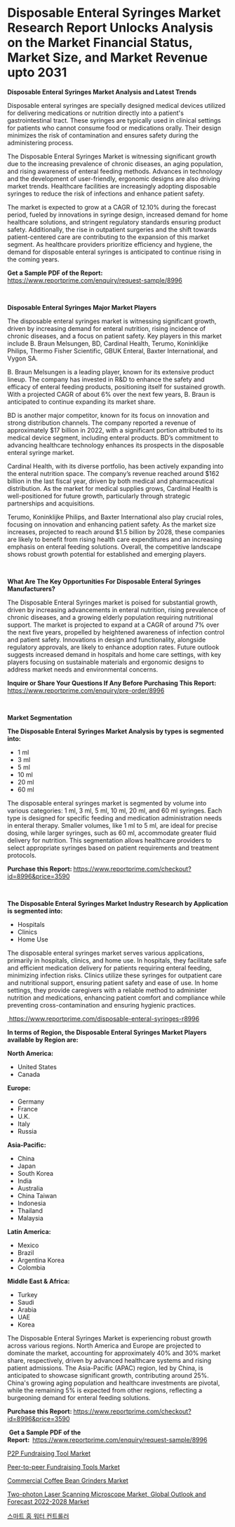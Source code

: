 <p><h1>Disposable Enteral Syringes Market Research Report Unlocks Analysis on the Market Financial Status, Market Size, and Market Revenue upto 2031</h1></p><p><strong>Disposable Enteral Syringes Market Analysis and Latest Trends</strong></p>
<p><p>Disposable enteral syringes are specially designed medical devices utilized for delivering medications or nutrition directly into a patient's gastrointestinal tract. These syringes are typically used in clinical settings for patients who cannot consume food or medications orally. Their design minimizes the risk of contamination and ensures safety during the administering process.</p><p>The Disposable Enteral Syringes Market is witnessing significant growth due to the increasing prevalence of chronic diseases, an aging population, and rising awareness of enteral feeding methods. Advances in technology and the development of user-friendly, ergonomic designs are also driving market trends. Healthcare facilities are increasingly adopting disposable syringes to reduce the risk of infections and enhance patient safety.</p><p>The market is expected to grow at a CAGR of 12.10% during the forecast period, fueled by innovations in syringe design, increased demand for home healthcare solutions, and stringent regulatory standards ensuring product safety. Additionally, the rise in outpatient surgeries and the shift towards patient-centered care are contributing to the expansion of this market segment. As healthcare providers prioritize efficiency and hygiene, the demand for disposable enteral syringes is anticipated to continue rising in the coming years.</p></p>
<p><strong>Get a Sample PDF of the Report:&nbsp;</strong> <a href="https://www.reportprime.com/enquiry/request-sample/8996">https://www.reportprime.com/enquiry/request-sample/8996</a></p>
<p>&nbsp;</p>
<p><strong>Disposable Enteral Syringes Major Market Players</strong></p>
<p><p>The disposable enteral syringes market is witnessing significant growth, driven by increasing demand for enteral nutrition, rising incidence of chronic diseases, and a focus on patient safety. Key players in this market include B. Braun Melsungen, BD, Cardinal Health, Terumo, Koninklijke Philips, Thermo Fisher Scientific, GBUK Enteral, Baxter International, and Vygon SA.</p><p>B. Braun Melsungen is a leading player, known for its extensive product lineup. The company has invested in R&D to enhance the safety and efficacy of enteral feeding products, positioning itself for sustained growth. With a projected CAGR of about 6% over the next few years, B. Braun is anticipated to continue expanding its market share.</p><p>BD is another major competitor, known for its focus on innovation and strong distribution channels. The company reported a revenue of approximately $17 billion in 2022, with a significant portion attributed to its medical device segment, including enteral products. BD’s commitment to advancing healthcare technology enhances its prospects in the disposable enteral syringe market.</p><p>Cardinal Health, with its diverse portfolio, has been actively expanding into the enteral nutrition space. The company’s revenue reached around $162 billion in the last fiscal year, driven by both medical and pharmaceutical distribution. As the market for medical supplies grows, Cardinal Health is well-positioned for future growth, particularly through strategic partnerships and acquisitions.</p><p>Terumo, Koninklijke Philips, and Baxter International also play crucial roles, focusing on innovation and enhancing patient safety. As the market size increases, projected to reach around $1.5 billion by 2028, these companies are likely to benefit from rising health care expenditures and an increasing emphasis on enteral feeding solutions. Overall, the competitive landscape shows robust growth potential for established and emerging players.</p></p>
<p>&nbsp;</p>
<p><strong>What Are The Key Opportunities For Disposable Enteral Syringes Manufacturers?</strong></p>
<p><p>The Disposable Enteral Syringes market is poised for substantial growth, driven by increasing advancements in enteral nutrition, rising prevalence of chronic diseases, and a growing elderly population requiring nutritional support. The market is projected to expand at a CAGR of around 7% over the next five years, propelled by heightened awareness of infection control and patient safety. Innovations in design and functionality, alongside regulatory approvals, are likely to enhance adoption rates. Future outlook suggests increased demand in hospitals and home care settings, with key players focusing on sustainable materials and ergonomic designs to address market needs and environmental concerns.</p></p>
<p><strong>Inquire or Share Your Questions If Any Before Purchasing This Report:</strong> <a href="https://www.reportprime.com/enquiry/pre-order/8996">https://www.reportprime.com/enquiry/pre-order/8996</a></p>
<p>&nbsp;</p>
<p><strong>Market Segmentation</strong></p>
<p><strong>The Disposable Enteral Syringes Market Analysis by types is segmented into:</strong></p>
<p><ul><li>1 ml</li><li>3 ml</li><li>5 ml</li><li>10 ml</li><li>20 ml</li><li>60 ml</li></ul></p>
<p><p>The disposable enteral syringes market is segmented by volume into various categories: 1 ml, 3 ml, 5 ml, 10 ml, 20 ml, and 60 ml syringes. Each type is designed for specific feeding and medication administration needs in enteral therapy. Smaller volumes, like 1 ml to 5 ml, are ideal for precise dosing, while larger syringes, such as 60 ml, accommodate greater fluid delivery for nutrition. This segmentation allows healthcare providers to select appropriate syringes based on patient requirements and treatment protocols.</p></p>
<p><strong>Purchase this Report:&nbsp;</strong><a href="https://www.reportprime.com/checkout?id=8996&price=3590">https://www.reportprime.com/checkout?id=8996&price=3590</a></p>
<p>&nbsp;</p>
<p><strong>The Disposable Enteral Syringes Market Industry Research by Application is segmented into:</strong></p>
<p><ul><li>Hospitals</li><li>Clinics</li><li>Home Use</li></ul></p>
<p><p>The disposable enteral syringes market serves various applications, primarily in hospitals, clinics, and home use. In hospitals, they facilitate safe and efficient medication delivery for patients requiring enteral feeding, minimizing infection risks. Clinics utilize these syringes for outpatient care and nutritional support, ensuring patient safety and ease of use. In home settings, they provide caregivers with a reliable method to administer nutrition and medications, enhancing patient comfort and compliance while preventing cross-contamination and ensuring hygienic practices.</p></p>
<p><a href="https://www.reportprime.com/disposable-enteral-syringes-r8996">&nbsp;https://www.reportprime.com/disposable-enteral-syringes-r8996</a></p>
<p><strong>In terms of Region, the Disposable Enteral Syringes Market Players available by Region are:</strong></p>
<p>
    <p> <strong> North America: </strong>
        <ul>
            <li>United States</li>
            <li>Canada</li>
        </ul>
        </p> 
    <p> <strong> Europe: </strong>
        <ul>
            <li>Germany</li>
            <li>France</li>
            <li>U.K.</li>
            <li>Italy</li>
            <li>Russia</li>
        </ul>
        </p> 
    <p> <strong> Asia-Pacific: </strong>
        <ul>
            <li>China</li>
            <li>Japan</li>
            <li>South Korea</li>
            <li>India</li>
            <li>Australia</li>
            <li>China Taiwan</li>
            <li>Indonesia</li>
            <li>Thailand</li>
            <li>Malaysia</li>
        </ul>
        </p> 
    <p> <strong> Latin America: </strong>
        <ul>
            <li>Mexico</li>
            <li>Brazil</li>
            <li>Argentina Korea</li>
            <li>Colombia</li>
        </ul>
        </p> 
    <p> <strong> Middle East & Africa: </strong>
        <ul>
            <li>Turkey</li>
            <li>Saudi</li>
            <li>Arabia</li>
            <li>UAE</li>
            <li>Korea</li>
        </ul>
    </p>
    </p>
<p><p>The Disposable Enteral Syringes Market is experiencing robust growth across various regions. North America and Europe are projected to dominate the market, accounting for approximately 40% and 30% market share, respectively, driven by advanced healthcare systems and rising patient admissions. The Asia-Pacific (APAC) region, led by China, is anticipated to showcase significant growth, contributing around 25%. China's growing aging population and healthcare investments are pivotal, while the remaining 5% is expected from other regions, reflecting a burgeoning demand for enteral feeding solutions.</p></p>
<p><strong>Purchase this Report: </strong><a href="https://www.reportprime.com/checkout?id=8996&price=3590">https://www.reportprime.com/checkout?id=8996&price=3590</a></p>
<p>&nbsp;<strong>Get a Sample PDF of the Report:&nbsp;&nbsp;</strong><a href="https://www.reportprime.com/enquiry/request-sample/8996">https://www.reportprime.com/enquiry/request-sample/8996</a></p>
<p><strong></strong></p>
<p><p><a href="https://issuu.com/reportprime-2/docs/p2p-fundraising-tool-market-size-20_f1b375f5f8d781">P2P Fundraising Tool Market</a></p><p><a href="https://issuu.com/reportprime-2/docs/peer-to-peer-fundraising-tools-mark_482136843fe575">Peer-to-peer Fundraising Tools Market</a></p><p><a href="https://www.linkedin.com/pulse/commercial-coffee-bean-grinders-industry-sector-new-technologies-rxedc?trackingId=O6UfItx%2FRgOKshMlw6hrnA%3D%3D">Commercial Coffee Bean Grinders Market</a></p><p><a href="https://medium.com/@clarenceuvalis67867/the-market-study-covers-the-two-photon-laser-scanning-microscope-market-global-outlook-and-3473ff7f50b6">Two-photon Laser Scanning Microscope Market, Global Outlook and Forecast 2022-2028 Market</a></p><p><a href="https://medium.com/@daniamha96_85754/smart-home-water-controller-market-%EC%9D%98-%EA%B8%80%EB%A1%9C%EB%B2%8C-%EC%8B%9C%EC%9E%A5-%EA%B0%9C%EC%9A%94%EB%8A%94-%EC%A0%84-%EC%84%B8%EA%B3%84-%EB%B0%8F-%EC%A3%BC%EC%9A%94-%EC%8B%9C%EC%9E%A5%EC%9D%98-%EC%82%B0%EC%97%85%EC%97%90-%EC%98%81%ED%96%A5%EC%9D%84-%EB%AF%B8%EC%B9%98%EB%8A%94-%EC%A3%BC%EC%9A%94-%ED%8A%B8%EB%A0%8C%EB%93%9C%EC%97%90-%EB%8C%80%ED%95%9C-%EB%8F%85%ED%8A%B9%ED%95%9C-%EA%B4%80%EC%A0%90%EC%9D%84-8f29d8a370da">스마트 홈 워터 컨트롤러</a></p></p>